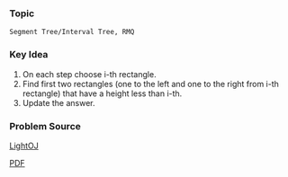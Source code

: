 ### Topic

    Segment Tree/Interval Tree, RMQ

### Key Idea

1. On each step choose i-th rectangle.
2. Find first two rectangles (one to the left and one to the right from i-th rectangle) that have a height less than i-th.
3. Update the answer.

### Problem Source

[LightOJ](http://lightoj.com/volume_showproblem.php?problem=1083)

[PDF](http://lightoj.com/volume_showproblem.php?problem=1083&language=english&type=pdf)
